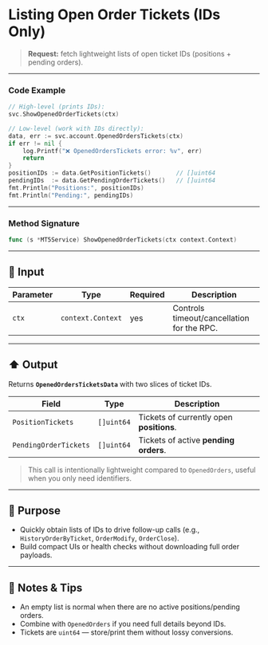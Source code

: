 # Listing Open Order Tickets (IDs Only)

> **Request:** fetch lightweight lists of open ticket IDs (positions + pending orders).

---

### Code Example

```go
// High-level (prints IDs):
svc.ShowOpenedOrderTickets(ctx)

// Low-level (work with IDs directly):
data, err := svc.account.OpenedOrdersTickets(ctx)
if err != nil {
    log.Printf("❌ OpenedOrdersTickets error: %v", err)
    return
}
positionIDs := data.GetPositionTickets()       // []uint64
pendingIDs  := data.GetPendingOrderTickets()   // []uint64
fmt.Println("Positions:", positionIDs)
fmt.Println("Pending:", pendingIDs)
```

---

### Method Signature

```go
func (s *MT5Service) ShowOpenedOrderTickets(ctx context.Context)
```

---

## 🔽 Input

| Parameter | Type              | Required | Description                                |
| --------- | ----------------- | -------- | ------------------------------------------ |
| `ctx`     | `context.Context` | yes      | Controls timeout/cancellation for the RPC. |

---

## ⬆️ Output

Returns **`OpenedOrdersTicketsData`** with two slices of ticket IDs.

| Field                 | Type       | Description                              |
| --------------------- | ---------- | ---------------------------------------- |
| `PositionTickets`     | `[]uint64` | Tickets of currently open **positions**. |
| `PendingOrderTickets` | `[]uint64` | Tickets of active **pending orders**.    |

> This call is intentionally lightweight compared to `OpenedOrders`, useful when you only need identifiers.

---

## 🎯 Purpose

* Quickly obtain lists of IDs to drive follow-up calls (e.g., `HistoryOrderByTicket`, `OrderModify`, `OrderClose`).
* Build compact UIs or health checks without downloading full order payloads.

---

## 🧩 Notes & Tips

* An empty list is normal when there are no active positions/pending orders.
* Combine with `OpenedOrders` if you need full details beyond IDs.
* Tickets are `uint64` — store/print them without lossy conversions.

